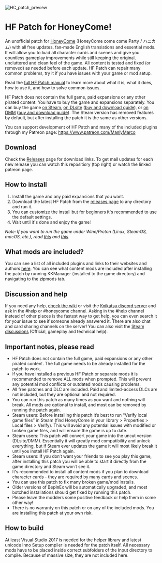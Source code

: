![HC_patch_preview](https://github.com/ManlyMarco/HC-HF_Patch/assets/39247311/f8f4e44e-28d8-46e0-be9f-e6c0877a983f)

# HF Patch for HoneyCome!
An unofficial patch for [HoneyCome](http://www.illusion.jp/preview/roomgirl/) (HoneyCome come come Party / ハニカム) with all free updates, fan-made English translations and essential mods. It will allow you to load all character cards and scenes and give you countless gameplay improvements while still keeping the original, uncluttered and clean feel of the game. All content is tested and fixed (or removed) as needed before each update. HF Patch can repair many common problems, try it if you have issues with your game or mod setup.

Read the [full HF Patch manual](https://gist.github.com/ManlyMarco/31b78470b8e190686c7ed9686c237e3f) to learn more about what it is, what it does, how to use it, and how to solve common issues.

HF Patch does not contain the full game, paid expansions or any other pirated content. You have to buy the game and expansions separately. You can buy the game [on Steam](https://store.steampowered.com/app/2543370/HoneyCome_come_come_party/), [on DLsite](https://www.dlsite.com/pro/work/=/product_id/VJ01000785.html) ([buy and download guide](https://youtu.be/gXhEcizjOLg)), or [on DMM](https://dlsoft.dmm.co.jp/detail/illgames_0001/) ([buy and download guide](https://youtu.be/SJ9OXedO3qI)). The Steam version has removed features by default, but after installing the patch it is the same as other versions.

You can support development of HF Patch and many of the included plugins through my Patreon page: https://www.patreon.com/ManlyMarco

## Download
Check the [Releases](https://github.com/ManlyMarco/HC-HF_Patch/releases) page for download links. To get mail updates for each new release you can watch this repositiory (top right) or watch the linked patreon page.

## How to install
1. Install the game and any paid expansions that you want.
2. Download the latest HF Patch from the [releases page](https://github.com/ManlyMarco/HC-HF_Patch/releases) to any directory and run it.
3. You can customize the install but for beginners it's recommended to use the default settings.
4. Wait until it's done and enjoy the game!

*Note: If you want to run the game under Wine/Proton (Linux, SteamOS, macOS, etc.), read [this](https://github.com/Mantas-2155X/illusion-wine-guide) and [this](https://docs.bepinex.dev/articles/advanced/proton_wine.html).*

## What mods are included?
You can see a list of all included plugins and links to their websites and authors [here](https://github.com/ManlyMarco/HC-HF_Patch/blob/master/Plugin%20Readme.md). You can see what content mods are included after installing the patch by running KKManager (installed to the game directory) and navigating to the zipmods tab.

## Discussion and help
If you need any help, [check the wiki](https://wiki.anime-sharing.com/hgames/index.php?title=HoneyCome) or visit the [Koikatsu discord server](https://discord.gg/hevygx6) and ask in the #help or #honeycome channel. Asking in the #help channel instead of other places is the fastest way to get help, you can even search it for your issue to see if someone already answered it. There are also chat and card sharing channels on the server! You can also visit the [Steam discussions](https://steamcommunity.com/app/2543370/discussions/) (Official, gameplay and technical help).

## Important notes, please read
- HF Patch does not contain the full game, paid expansions or any other pirated content. The full game needs to be already installed for the patch to work.
- If you have installed a previous HF Patch or separate mods it is recommended to remove ALL mods when prompted. This will prevent any potential mod conflicts or outdated mods causing problems.
- All free patches and DLC are included. Paid and limited-access DLCs are not included, but they are optional and not required. 
- You can run this patch as many times as you want and nothing will break. All mods are optional to install, and most can be removed by running the patch again.
- Steam users: Before installing this patch it’s best to run “Verify local game files” in Steam (find HoneyCome in your library > Properties > Local files > Verify). This will avoid any potential issues with modified or broken game files, and will ensure the game is up to date.
- Steam users: This patch will convert your game into the uncut version (DLsite/DMM). Essentially it will greatly mod compatibility and unlock everything, but if Steam ever updates the game it will most likely break it until you install HF Patch again.
- Steam users: If you don’t want your friends to see you play this game, after installing this patch you will be able to start it directly from the game directory and Steam won’t see it.
- It's recommended to install all content mods if you plan to download character cards - they are required by many cards and scenes.
- You can use this patch to fix many broken game/mod installs.
- Older versions of BepInEx will be automatically upgraded, and most botched installations should get fixed by running this patch.
- Please leave the modders some positive feedback or help them in some other way!
- There is no warranty on this patch or on any of the included mods. You are installing this patch at your own risk.

## How to build
At least Visual Studio 2017 is needed for the helper library and latest unicode Inno Setup compiler is needed for the patch itself. All necessary mods have to be placed inside correct subfolders of the Input directory to compile. Because of massive size, they are not included here.
